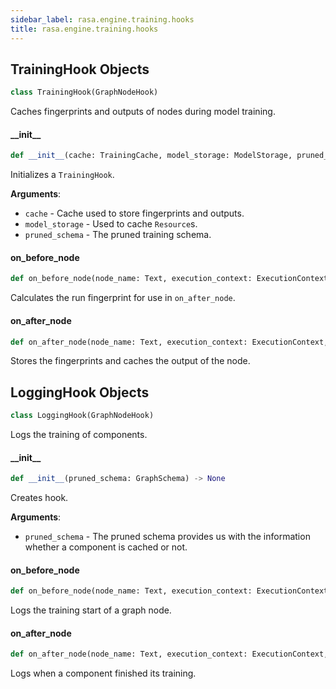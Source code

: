 ```yaml
---
sidebar_label: rasa.engine.training.hooks
title: rasa.engine.training.hooks
---
```

## TrainingHook Objects

```python
class TrainingHook(GraphNodeHook)
```

Caches fingerprints and outputs of nodes during model training.

#### \_\_init\_\_

```python
def __init__(cache: TrainingCache, model_storage: ModelStorage, pruned_schema: GraphSchema) -> None
```

Initializes a `TrainingHook`.

**Arguments**:

- `cache` - Cache used to store fingerprints and outputs.
- `model_storage` - Used to cache `Resource`s.
- `pruned_schema` - The pruned training schema.

#### on\_before\_node

```python
def on_before_node(node_name: Text, execution_context: ExecutionContext, config: Dict[Text, Any], received_inputs: Dict[Text, Any]) -> Dict
```

Calculates the run fingerprint for use in `on_after_node`.

#### on\_after\_node

```python
def on_after_node(node_name: Text, execution_context: ExecutionContext, config: Dict[Text, Any], output: Any, input_hook_data: Dict) -> None
```

Stores the fingerprints and caches the output of the node.

## LoggingHook Objects

```python
class LoggingHook(GraphNodeHook)
```

Logs the training of components.

#### \_\_init\_\_

```python
def __init__(pruned_schema: GraphSchema) -> None
```

Creates hook.

**Arguments**:

- `pruned_schema` - The pruned schema provides us with the information whether
  a component is cached or not.

#### on\_before\_node

```python
def on_before_node(node_name: Text, execution_context: ExecutionContext, config: Dict[Text, Any], received_inputs: Dict[Text, Any]) -> Dict
```

Logs the training start of a graph node.

#### on\_after\_node

```python
def on_after_node(node_name: Text, execution_context: ExecutionContext, config: Dict[Text, Any], output: Any, input_hook_data: Dict) -> None
```

Logs when a component finished its training.


